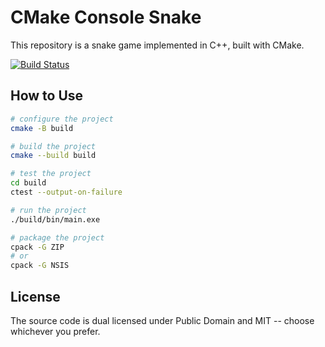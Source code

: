 # CMake Console Snake
This repository is a snake game implemented in C++, built with CMake. 

[![Build Status](https://github.com/xLab-HDU/cmake-console-snake/actions/workflows/ci.yml/badge.svg)](https://github.com/xLab-HDU/cmake-console-snake/actions)

## How to Use

```sh
# configure the project
cmake -B build

# build the project
cmake --build build

# test the project
cd build
ctest --output-on-failure

# run the project
./build/bin/main.exe

# package the project
cpack -G ZIP
# or
cpack -G NSIS
```

## License

The source code is dual licensed under Public Domain and MIT -- choose whichever you prefer.
